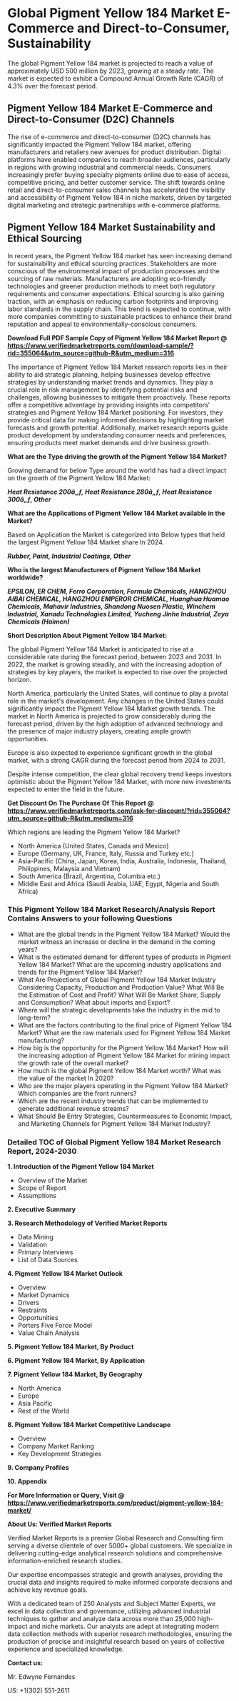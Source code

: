 <h1>Global Pigment Yellow 184 Market E-Commerce and Direct-to-Consumer, Sustainability</h1><p class=""><p>The global Pigment Yellow 184 market is projected to reach a value of approximately USD 500 million by 2023, growing at a steady rate. The market is expected to exhibit a Compound Annual Growth Rate (CAGR) of 4.3% over the forecast period.</p><h2>Pigment Yellow 184 Market E-Commerce and Direct-to-Consumer (D2C) Channels</h2><p>The rise of e-commerce and direct-to-consumer (D2C) channels has significantly impacted the Pigment Yellow 184 market, offering manufacturers and retailers new avenues for product distribution. Digital platforms have enabled companies to reach broader audiences, particularly in regions with growing industrial and commercial needs. Consumers increasingly prefer buying specialty pigments online due to ease of access, competitive pricing, and better customer service. The shift towards online retail and direct-to-consumer sales channels has accelerated the visibility and accessibility of Pigment Yellow 184 in niche markets, driven by targeted digital marketing and strategic partnerships with e-commerce platforms.</p><h2>Pigment Yellow 184 Market Sustainability and Ethical Sourcing</h2><p>In recent years, the Pigment Yellow 184 market has seen increasing demand for sustainability and ethical sourcing practices. Stakeholders are more conscious of the environmental impact of production processes and the sourcing of raw materials. Manufacturers are adopting eco-friendly technologies and greener production methods to meet both regulatory requirements and consumer expectations. Ethical sourcing is also gaining traction, with an emphasis on reducing carbon footprints and improving labor standards in the supply chain. This trend is expected to continue, with more companies committing to sustainable practices to enhance their brand reputation and appeal to environmentally-conscious consumers.</p></p><p class=""><strong>Download Full PDF Sample Copy of Pigment Yellow 184 Market Report @ <a href="https://www.verifiedmarketreports.com/download-sample/?rid=355064&utm_source=github-R&utm_medium=316" target="_blank">https://www.verifiedmarketreports.com/download-sample/?rid=355064&utm_source=github-R&utm_medium=316</a></strong></p><p>The importance of&nbsp;Pigment Yellow 184 Market research reports lies in their ability to aid strategic planning, helping businesses develop effective strategies by understanding market trends and dynamics. They play a crucial role in risk management by identifying potential risks and challenges, allowing businesses to mitigate them proactively. These reports offer a competitive advantage by providing insights into competitors' strategies and Pigment Yellow 184 Market positioning. For investors, they provide critical data for making informed decisions by highlighting market forecasts and growth potential. Additionally, market research reports guide product development by understanding consumer needs and preferences, ensuring products meet market demands and drive business growth.</p><p><strong>What are the&nbsp;Type driving the growth of the Pigment Yellow 184 Market?</strong></p><p id="" class="">Growing demand for below Type around the world has had a direct impact on the growth of the Pigment Yellow 184 Market:</p><p class=""><em><strong>Heat Resistance 200â„ƒ, Heat Resistance 280â„ƒ, Heat Resistance 300â„ƒ, Other</strong></em></p><p class=""><strong>What are the&nbsp;Applications&nbsp;of Pigment Yellow 184 Market available in the Market?</strong></p><p id="" class="">Based on Application the Market is categorized into Below types that held the largest Pigment Yellow 184 Market share In 2024.</p><p class=""><em><strong>Rubber, Paint, Industrial Coatings, Other</strong></em></p><p class=""><strong>Who is the largest Manufacturers of Pigment Yellow 184 Market worldwide?</strong></p><p><em><strong>EPSILON, ER CHEM, Ferro Corporation, Formula Chemicals, HANGZHOU AIBAI CHEMICAL, HANGZHOU EMPEROR CHEMICAL, Huanghua Huamao Chemicals, Mahavir Industries, Shandong Nuosen Plastic, Winchem Industrial, Xanadu Technologies Limited, Yucheng Jinhe Industrial, Zeya Chemicals (Haimen)</strong></em></p><p id="" class=""><strong>Short Description About Pigment Yellow 184 Market:</strong></p><p>The global Pigment Yellow 184 Market is anticipated to rise at a considerable rate during the forecast period, between 2023 and 2031. In 2022, the market is growing steadily, and with the increasing adoption of strategies by key players, the market is expected to rise over the projected horizon.</p><p>North America, particularly the United States, will continue to play a pivotal role in the market's development. Any changes in the United States could significantly impact the Pigment Yellow 184 Market growth trends. The market in North America is projected to grow considerably during the forecast period, driven by the high adoption of advanced technology and the presence of major industry players, creating ample growth opportunities.</p><p>Europe is also expected to experience significant growth in the global market, with a strong CAGR during the forecast period from 2024 to 2031.</p><p>Despite intense competition, the clear global recovery trend keeps investors optimistic about the Pigment Yellow 184 Market, with more new investments expected to enter the field in the future.</p><p id="" class=""><strong>Get Discount On The Purchase Of This Report @ <a href="https://www.verifiedmarketreports.com/ask-for-discount/?rid=355064?utm_source=github-R&utm_medium=316" target="_blank">https://www.verifiedmarketreports.com/ask-for-discount/?rid=355064?utm_source=github-R&utm_medium=316</a></strong></p><p class="">Which regions are leading the Pigment Yellow 184 Market?</p><ul><li>North America (United States, Canada and Mexico)</li><li>Europe (Germany, UK, France, Italy, Russia and Turkey etc.)</li><li>Asia-Pacific (China, Japan, Korea, India, Australia, Indonesia, Thailand, Philippines, Malaysia and Vietnam)</li><li>South America (Brazil, Argentina, Columbia etc.)</li><li>Middle East and Africa (Saudi Arabia, UAE, Egypt, Nigeria and South Africa)</li></ul><h3 id="" class="">This Pigment Yellow 184 Market Research/Analysis Report Contains Answers to your following Questions</h3><ul><li>What are the global trends in the Pigment Yellow 184 Market? Would the market witness an increase or decline in the demand in the coming years?</li><li>What is the estimated demand for different types of products in Pigment Yellow 184 Market? What are the upcoming industry applications and trends for the Pigment Yellow 184 Market?</li><li>What Are Projections of Global Pigment Yellow 184 Market Industry Considering Capacity, Production and Production Value? What Will Be the Estimation of Cost and Profit? What Will Be Market Share, Supply and Consumption? What about imports and Export?</li><li>Where will the strategic developments take the industry in the mid to long-term?</li><li>What are the factors contributing to the final price of Pigment Yellow 184 Market? What are the raw materials used for Pigment Yellow 184 Market manufacturing?</li><li>How big is the opportunity for the Pigment Yellow 184 Market? How will the increasing adoption of Pigment Yellow 184 Market for mining impact the growth rate of the overall market?</li><li>How much is the global Pigment Yellow 184 Market worth? What was the value of the market In 2020?</li><li>Who are the major players operating in the Pigment Yellow 184 Market? Which companies are the front runners?</li><li>Which are the recent industry trends that can be implemented to generate additional revenue streams?</li><li>What Should Be Entry Strategies, Countermeasures to Economic Impact, and Marketing Channels for Pigment Yellow 184 Market Industry?</li></ul><h3 id="" class="">Detailed TOC of Global Pigment Yellow 184 Market Research Report, 2024-2030</h3><p id="" class=""><strong>1. Introduction of the Pigment Yellow 184 Market</strong></p><ul><li>Overview of the Market</li><li>Scope of Report</li><li>Assumptions</li></ul><p id="" class=""><strong>2. Executive Summary</strong></p><p id="" class=""><strong>3. Research Methodology of Verified Market Reports</strong></p><ul><li>Data Mining</li><li>Validation</li><li>Primary Interviews</li><li>List of Data Sources</li></ul><p id="" class=""><strong>4. Pigment Yellow 184 Market Outlook</strong></p><ul><li>Overview</li><li>Market Dynamics</li><li>Drivers</li><li>Restraints</li><li>Opportunities</li><li>Porters Five Force Model</li><li>Value Chain Analysis</li></ul><p id="" class=""><strong>5. Pigment Yellow 184 Market, By Product</strong></p><p id="" class=""><strong>6. Pigment Yellow 184 Market, By Application</strong></p><p id="" class=""><strong>7. Pigment Yellow 184 Market, By Geography</strong></p><ul><li>North America</li><li>Europe</li><li>Asia Pacific</li><li>Rest of the World</li></ul><p id="" class=""><strong>8. Pigment Yellow 184 Market Competitive Landscape</strong></p><ul><li>Overview</li><li>Company Market Ranking</li><li>Key Development Strategies</li></ul><p id="" class=""><strong>9. Company Profiles</strong></p><p id="" class=""><strong>10. Appendix</strong></p><p id="" class=""><strong>For More Information or Query, Visit @ <a href="https://www.verifiedmarketreports.com/product/pigment-yellow-184-market/" target="_blank">https://www.verifiedmarketreports.com/product/pigment-yellow-184-market/</a></strong></p><p id="" class=""><strong>About Us: Verified Market Reports</strong></p><p id="" class="">Verified Market Reports is a premier Global Research and Consulting firm serving a diverse clientele of over 5000+ global customers. We specialize in delivering cutting-edge analytical research solutions and comprehensive information-enriched research studies.</p><p id="" class="">Our expertise encompasses strategic and growth analyses, providing the crucial data and insights required to make informed corporate decisions and achieve key revenue goals.</p><p id="" class="">With a dedicated team of 250 Analysts and Subject Matter Experts, we excel in data collection and governance, utilizing advanced industrial techniques to gather and analyze data across more than 25,000 high-impact and niche markets. Our analysts are adept at integrating modern data collection methods with superior research methodologies, ensuring the production of precise and insightful research based on years of collective experience and specialized knowledge.</p><p id="" class=""><strong>Contact us:</strong></p><p id="" class="">Mr. Edwyne Fernandes</p><p id="" class="">US: +1(302) 551-2611</p>